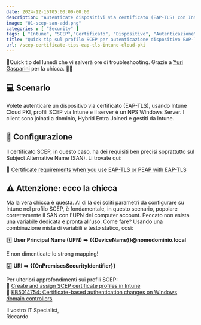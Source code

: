 ```yaml
---
date: 2024-12-16T05:00:00-00:00
description: "Autenticate dispositivi via certificato (EAP-TLS) con Intune Cloud PKI e profili SCEP su server NPS Windows, configurate il SAN con l'UPN del computer account per evitare problemi e scoprite di più sui requisiti dei certificati e le best practice su Intune."
image: "01-scep-san-add.png"
categories : [ "Security" ]
tags: [ "Intune", "SCEP","Certificato", "Dispositivo", "Autenticazione", "SAN", "NPS" ]
title: "Quick tip sul profilo SCEP per autenticazione dispositivo EAP-TLS"
url: /scep-certificate-tips-eap-tls-intune-cloud-pki
---
```

🚨Quick tip del lunedì che vi salverà ore di troubleshooting. Grazie a [Yuri Gasparini](https://www.linkedin.com/in/yurigasparini/) per la chicca. 🙏🏻

## 💻 Scenario
Volete autenticare un dispositivo via certificato (EAP-TLS), usando Intune Cloud PKI, profili SCEP via Intune e il server è un NPS Windows Server. I client sono joinati a dominio, Hybrid Entra Joined e gestiti da Intune.

## 🔨 Configurazione
Il certificato SCEP, in questo caso, ha dei requisiti ben precisi soprattutto sul Subject Alternative Name (SAN). Li trovate qui:

📃 [Certificate requirements when you use EAP-TLS or PEAP with EAP-TLS](https://learn.microsoft.com/en-us/troubleshoot/windows-server/networking/certificate-requirements-eap-tls-peap#client-certificate-requirements)

## ⚠️ Attenzione: ecco la chicca
Ma la vera chicca è questa. Al di là dei soliti parametri da configurare su Intune nel profilo SCEP, è fondamentale, in questo scenario, popolare correttamente il SAN con l'UPN del computer account. Peccato non esista una variabile dedicata e pronta all'uso. Come fare?
Usando una combinazione mista di variabili e testo statico, così:

1️⃣ **User Principal Name (UPN)** ➡️ **{{DeviceName}}@nomedominio.local**

E non dimenticate lo strong mapping!

2️⃣ **URI** ➡️ **{{OnPremisesSecurityIdentifier}}**

Per ulteriori approfondimenti sui profili SCEP:  
📃 [Create and assign SCEP certificate profiles in Intune](https://learn.microsoft.com/en-us/mem/intune/protect/certificates-profile-scep)  
📃 [KB5014754: Certificate-based authentication changes on Windows domain controllers](https://support.microsoft.com/en-us/topic/kb5014754-certificate-based-authentication-changes-on-windows-domain-controllers-ad2c23b0-15d8-4340-a468-4d4f3b188f16)

Il vostro IT Specialist,  
Riccardo